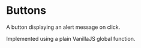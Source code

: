 # Buttons

A button displaying an alert message on click.

Implemented using a plain VanillaJS global function.